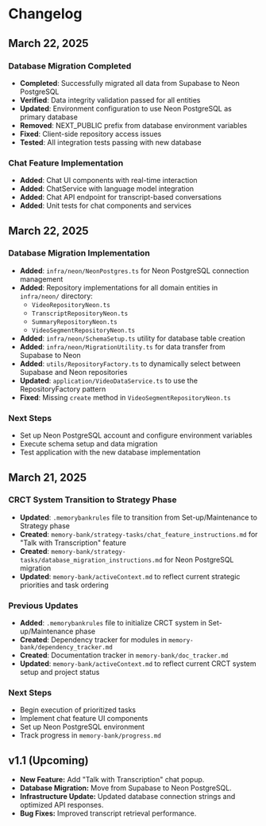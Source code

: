 # Changelog

## March 22, 2025

### Database Migration Completed
- **Completed**: Successfully migrated all data from Supabase to Neon PostgreSQL
- **Verified**: Data integrity validation passed for all entities
- **Updated**: Environment configuration to use Neon PostgreSQL as primary database
- **Removed**: NEXT_PUBLIC prefix from database environment variables
- **Fixed**: Client-side repository access issues
- **Tested**: All integration tests passing with new database

### Chat Feature Implementation
- **Added**: Chat UI components with real-time interaction
- **Added**: ChatService with language model integration
- **Added**: Chat API endpoint for transcript-based conversations
- **Added**: Unit tests for chat components and services

## March 22, 2025

### Database Migration Implementation
- **Added**: `infra/neon/NeonPostgres.ts` for Neon PostgreSQL connection management
- **Added**: Repository implementations for all domain entities in `infra/neon/` directory:
  - `VideoRepositoryNeon.ts`
  - `TranscriptRepositoryNeon.ts`
  - `SummaryRepositoryNeon.ts`
  - `VideoSegmentRepositoryNeon.ts`
- **Added**: `infra/neon/SchemaSetup.ts` utility for database table creation
- **Added**: `infra/neon/MigrationUtility.ts` for data transfer from Supabase to Neon
- **Added**: `utils/RepositoryFactory.ts` to dynamically select between Supabase and Neon repositories
- **Updated**: `application/VideoDataService.ts` to use the RepositoryFactory pattern
- **Fixed**: Missing `create` method in `VideoSegmentRepositoryNeon.ts`

### Next Steps
- Set up Neon PostgreSQL account and configure environment variables
- Execute schema setup and data migration
- Test application with the new database implementation

## March 21, 2025

### CRCT System Transition to Strategy Phase
- **Updated**: `.memorybankrules` file to transition from Set-up/Maintenance to Strategy phase
- **Created**: `memory-bank/strategy-tasks/chat_feature_instructions.md` for "Talk with Transcription" feature
- **Created**: `memory-bank/strategy-tasks/database_migration_instructions.md` for Neon PostgreSQL migration
- **Updated**: `memory-bank/activeContext.md` to reflect current strategic priorities and task ordering

### Previous Updates
- **Added**: `.memorybankrules` file to initialize CRCT system in Set-up/Maintenance phase
- **Created**: Dependency tracker for modules in `memory-bank/dependency_tracker.md`
- **Created**: Documentation tracker in `memory-bank/doc_tracker.md`
- **Updated**: `memory-bank/activeContext.md` to reflect current CRCT system setup and project status

### Next Steps
- Begin execution of prioritized tasks
- Implement chat feature UI components
- Set up Neon PostgreSQL environment
- Track progress in `memory-bank/progress.md`

## v1.1 (Upcoming)
- **New Feature:** Add "Talk with Transcription" chat popup.
- **Database Migration:** Move from Supabase to Neon PostgreSQL.
- **Infrastructure Update:** Updated database connection strings and optimized API responses.
- **Bug Fixes:** Improved transcript retrieval performance.